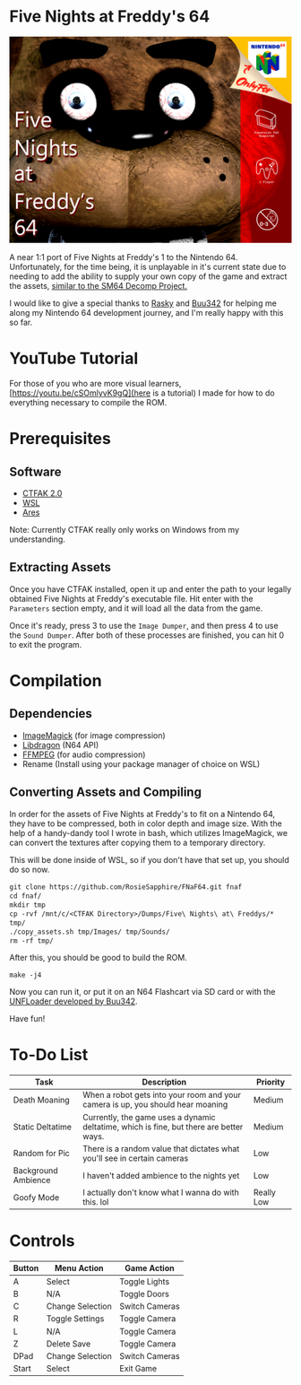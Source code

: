 # Five Nights at Freddy's 64
![Artwork by Rosie Sapphire, Quilt and Spooky Илюхa](https://github.com/RosieSapphire/FNaF64/blob/main/coverart.png?raw=true)

A near 1:1 port of Five Nights at Freddy's 1 to the Nintendo 64.
Unfortunately, for the time being, it is unplayable in it's current state
due to needing to add the ability to supply your own copy of the game and
extract the assets, [similar to the SM64 Decomp Project.](https://github.com/n64decomp/sm64)

I would like to give a special thanks to [Rasky](https://github.com/rasky) and
[Buu342](https://github.com/buu342) for helping me along my Nintendo 64 development
journey, and I'm really happy with this so far.

# YouTube Tutorial
For those of you who are more visual learners, [https://youtu.be/cSOmlyvK9gQ](here is a tutorial)
I made for how to do everything necessary to compile the ROM.

# Prerequisites
## Software
* [CTFAK 2.0](https://github.com/CTFAK/CTFAK2.0)
* [WSL](https://learn.microsoft.com/en-us/windows/wsl/install)
* [Ares](https://ares-emu.net)

Note: Currently CTFAK really only works on Windows from my understanding.

## Extracting Assets
Once you have CTFAK installed, open it up and enter the path to your
legally obtained Five Nights at Freddy's executable file.
Hit enter with the `Parameters` section empty, and it will load
all the data from the game.

Once it's ready, press 3 to use the `Image Dumper`, and then
press 4 to use the `Sound Dumper`. After both of these processes
are finished, you can hit 0 to exit the program.

# Compilation
## Dependencies
* [ImageMagick](https://imagemagick.org) (for image compression)
* [Libdragon](https://github.com/DragonMinded/libdragon) (N64 API)
* [FFMPEG](https://ffmpeg.org/download.html) (for audio compression)
* Rename (Install using your package manager of choice on WSL)

## Converting Assets and Compiling
In order for the assets of Five Nights at Freddy's to fit on a Nintendo 64, they
have to be compressed, both in color depth and image size. With the help of
a handy-dandy tool I wrote in bash, which utilizes ImageMagick, we can convert
the textures after copying them to a temporary directory.

This will be done inside of WSL, so if you don't have that set up, you should do so now.

```
git clone https://github.com/RosieSapphire/FNaF64.git fnaf
cd fnaf/
mkdir tmp
cp -rvf /mnt/c/<CTFAK Directory>/Dumps/Five\ Nights\ at\ Freddys/* tmp/
./copy_assets.sh tmp/Images/ tmp/Sounds/
rm -rf tmp/
```

After this, you should be good to build the ROM.

```
make -j4
```

Now you can run it, or put it on an N64 Flashcart via
SD card or with the [UNFLoader developed by Buu342](https://github.com/buu342/N64-UNFLoader).

Have fun!

# To-Do List
| Task | Description | Priority |
|--|--|--|
| Death Moaning | When a robot gets into your room and your camera is up, you should hear moaning | Medium |
| Static Deltatime | Currently, the game uses a dynamic deltatime, which is fine, but there are better ways. | Medium |
| Random for Pic | There is a random value that dictates what you'll see in certain cameras | Low |
| Background Ambience | I haven't added ambience to the nights yet | Low |
| Goofy Mode | I actually don't know what I wanna do with this. lol | Really Low |

# Controls
| Button | Menu Action | Game Action |
|--|--|--|
| A | Select | Toggle Lights |
| B | N/A | Toggle Doors |
| C | Change Selection | Switch Cameras |
| R | Toggle Settings | Toggle Camera |
| L | N/A | Toggle Camera |
| Z | Delete Save | Toggle Camera |
| DPad | Change Selection | Switch Cameras |
| Start | Select | Exit Game |
